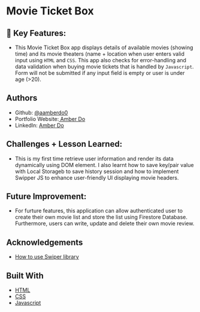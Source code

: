 # Movie Ticket Box

## 🌠 Key Features:
- This Movie Ticket Box app displays details of available movies (showing time) and its movie theaters (name + location when user enters valid input using `HTML` and `CSS`. This app also checks for error-handling and data validation when buying movie tickets that is handled by `Javascript`. Form will not be submitted if any input field is empty or user is under age (>20). 

## Authors
- Github: [@aamberdo0](https://github.com/aamberdo0)
- Portfolio Website:[ Amber Do](https://aamberdo.com/)
- LinkedIn: [ Amber Do](https://www.linkedin.com/in/amber-do04/)

## Challenges + Lesson Learned: 
- This is my first time retrieve user information and render its data dynamically using DOM element. I also learnt how to save key/pair value with Local Storageb to save history session and how to implement Swipper JS to enhance user-friendly UI displaying movie headers. 

## Future Improvement:
- For furture features, this application can allow authenticated user to create their own movie list and store the list using Firestore Database. Furthermore, users can write, update and delete their own movie review. 

## Acknowledgements
 - [How to use Swiper library](https://swiperjs.com/swiper-api)

## Built With
- [HTML](https://developer.mozilla.org/en-US/docs/Learn/Getting_started_with_the_web/HTML_basics)
- [CSS](https://developer.mozilla.org/en-US/docs/Learn/Getting_started_with_the_web/CSS_basics)
- [Javascript](https://developer.mozilla.org/en-US/docs/Learn/Getting_started_with_the_web/JavaScript_basics)

